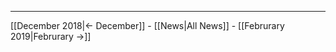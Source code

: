 <!-- LANG:EN, title="January 2019"-->

<hr>

[[December 2018|← December]] - [[News|All News]] - [[Februrary 2019|Februrary →]]